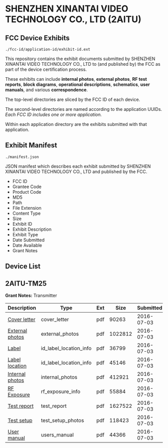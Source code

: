 # SHENZHEN XINANTAI VIDEO TECHNOLOGY CO., LTD (2AITU)
## FCC Device Exhibits

```
./fcc-id/application-id/exhibit-id.ext
```

This repository contains the exhibit documents submitted by SHENZHEN XINANTAI VIDEO TECHNOLOGY CO., LTD to (and published by) the FCC as part of the device certification process.

These exhibits can include **internal photos**, **external photos**, **RF test reports**, **block diagrams**, **operational descriptions**, **schematics**, **user manuals**, and various **correspondence**.

The top-level directories are sliced by the FCC ID of each device.

The second-level directories are named according to the application UUIDs. *Each FCC ID includes one or more application.*

Within each application directory are the exhibits submitted with that application. 

## Exhibit Manifest

```
./manifest.json
```

JSON manifest which describes each exhibit submitted by SHENZHEN XINANTAI VIDEO TECHNOLOGY CO., LTD and published by the FCC.

- FCC ID
- Grantee Code
- Product Code
- MD5
- Path
- File Extension
- Content Type
- Size
- Exhibit ID
- Exhibit Description
- Exhibit Type
- Date Submitted
- Date Available
- Grant Notes

## Device List
## 2AITU-TM25
**Grant Notes:** Transmitter

| Description | Type | Ext | Size | Submitted | Available |
| ----------- | ---- | --- | ---- | --------- | --------- |
| [Cover letter](2AITU-TM25/88cb84169a3b8154ea8c9b325d66b76d/3049074.pdf) | cover_letter | pdf | 90263 | 2016-07-03 | 2016-07-03 |
| [External photos](2AITU-TM25/88cb84169a3b8154ea8c9b325d66b76d/3049075.pdf) | external_photos | pdf | 1022812 | 2016-07-03 | 2016-07-03 |
| [Label](2AITU-TM25/88cb84169a3b8154ea8c9b325d66b76d/3049076.pdf) | id_label_location_info | pdf | 36799 | 2016-07-03 | 2016-07-03 |
| [Label location](2AITU-TM25/88cb84169a3b8154ea8c9b325d66b76d/3049077.pdf) | id_label_location_info | pdf | 45146 | 2016-07-03 | 2016-07-03 |
| [Internal photos](2AITU-TM25/88cb84169a3b8154ea8c9b325d66b76d/3049078.pdf) | internal_photos | pdf | 412921 | 2016-07-03 | 2016-07-03 |
| [RF Exposure](2AITU-TM25/88cb84169a3b8154ea8c9b325d66b76d/3049080.pdf) | rf_exposure_info | pdf | 55884 | 2016-07-03 | 2016-07-03 |
| [Test report](2AITU-TM25/88cb84169a3b8154ea8c9b325d66b76d/3049082.pdf) | test_report | pdf | 1627522 | 2016-07-03 | 2016-07-03 |
| [Test setup](2AITU-TM25/88cb84169a3b8154ea8c9b325d66b76d/3049083.pdf) | test_setup_photos | pdf | 118423 | 2016-07-03 | 2016-07-03 |
| [User manual](2AITU-TM25/88cb84169a3b8154ea8c9b325d66b76d/3049084.pdf) | users_manual | pdf | 44366 | 2016-07-03 | 2016-07-03 |
